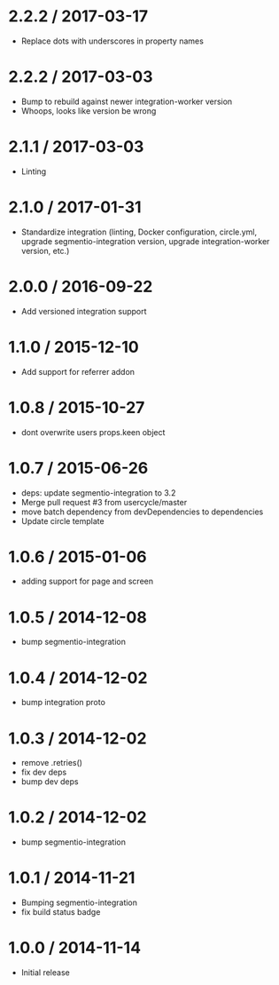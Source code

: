 
2.2.2 / 2017-03-17
==================

  * Replace dots with underscores in property names

2.2.2 / 2017-03-03
==================

  * Bump to rebuild against newer integration-worker version
  * Whoops, looks like version be wrong

2.1.1 / 2017-03-03
==================

  * Linting

2.1.0 / 2017-01-31
==================

  * Standardize integration (linting, Docker configuration, circle.yml, upgrade
segmentio-integration version, upgrade integration-worker version, etc.)


2.0.0 / 2016-09-22
==================

  * Add versioned integration support

1.1.0 / 2015-12-10
==================

  * Add support for referrer addon

1.0.8 / 2015-10-27
==================

  * dont overwrite users props.keen object

1.0.7 / 2015-06-26
==================

  * deps: update segmentio-integration to 3.2
  * Merge pull request #3 from usercycle/master
  * move batch dependency from devDependencies to dependencies
  * Update circle template


1.0.6 / 2015-01-06
==================

  * adding support for page and screen

1.0.5 / 2014-12-08
==================

 * bump segmentio-integration

1.0.4 / 2014-12-02
==================

 * bump integration proto

1.0.3 / 2014-12-02
==================

 * remove .retries()
 * fix dev deps
 * bump dev deps

1.0.2 / 2014-12-02
==================

 * bump segmentio-integration

1.0.1 / 2014-11-21
==================

 * Bumping segmentio-integration
 * fix build status badge

1.0.0 / 2014-11-14
==================

  * Initial release
